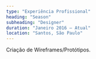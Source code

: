 ```yaml
---
type: "Experiência Profissional"
heading: "Season"
subheading: "Designer"
duration: "Janeiro 2016 – Atual"
location: "Santos, São Paulo"
---
```


Criação de Wireframes/Protótipos.
